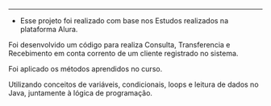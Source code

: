 -----------------------------------------------------------------------------------------------------------------------

* Esse projeto foi realizado com base nos Estudos realizados na plataforma Alura.

Foi desenvolvido um código para realiza Consulta, Transferencia e Recebimento em conta corrento de um cliente 
registrado no sistema.

Foi aplicado os métodos aprendidos no curso. 

Utilizando conceitos de variáveis, condicionais, loops e leitura de dados no Java, juntamente à lógica de programação.
